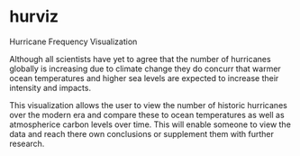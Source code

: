 # hurviz
Hurricane Frequency Visualization 

Although all scientists have yet to agree that the number of hurricanes globally is increasing due to climate change they do concurr
that warmer ocean temperatures and higher sea levels are expected to increase their intensity and impacts.

This visualization allows the user to view the number of historic hurricanes over the modern era and compare these to ocean temperatures
as well as atmospherice carbon levels over time.  This will enable someone to view the data and reach there own conclusions or supplement
them with further research.

